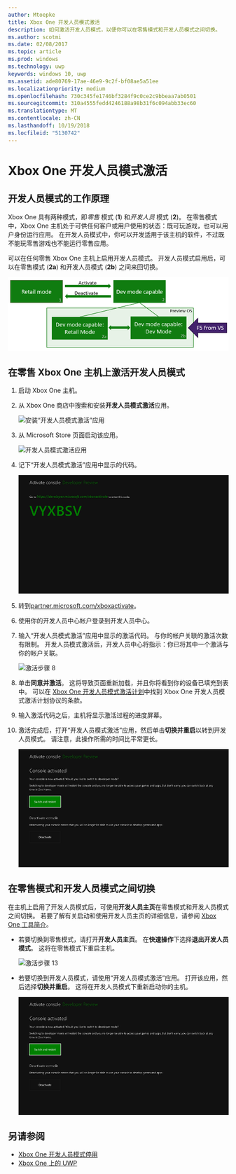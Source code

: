 ```yaml
---
author: Mtoepke
title: Xbox One 开发人员模式激活
description: 如何激活开发人员模式，以便你可以在零售模式和开发人员模式之间切换。
ms.author: scotmi
ms.date: 02/08/2017
ms.topic: article
ms.prod: windows
ms.technology: uwp
keywords: windows 10, uwp
ms.assetid: ade80769-17ae-46e9-9c2f-bf08ae5a51ee
ms.localizationpriority: medium
ms.openlocfilehash: 730c345fe1746bf3284f9c0ce2c9bbeaa7ab0501
ms.sourcegitcommit: 310a4555fedd4246188a98b31f6c094abb33ec60
ms.translationtype: MT
ms.contentlocale: zh-CN
ms.lasthandoff: 10/19/2018
ms.locfileid: "5130742"
---
```

# <a name="xbox-one-developer-mode-activation"></a>Xbox One 开发人员模式激活

## <a name="how-developer-mode-works"></a>开发人员模式的工作原理
Xbox One 具有两种模式，即*零售* 模式 (**1**) 和*开发人员* 模式 (**2**)。 在零售模式中，Xbox One 主机处于可供任何客户或用户使用的状态：既可玩游戏，也可以用户身份运行应用。 在开发人员模式中，你可以开发适用于该主机的软件，不过既不能玩零售游戏也不能运行零售应用。

可以在任何零售 Xbox One 主机上启用开发人员模式。 开发人员模式启用后，可以在零售模式 (**2a**) 和开发人员模式 (**2b**) 之间来回切换。

![Xbox One 模式](images/dev-mode-flow.png)

## <a name="activate-developer-mode-on-your-retail-xbox-one-console"></a>在零售 Xbox One 主机上激活开发人员模式

1.  启动 Xbox One 主机。

2.  从 Xbox One 商店中搜索和安装**开发人员模式激活**应用。

    ![安装“开发人员模式激活”应用](images/devkit-activation-1.png)

3.  从 Microsoft Store 页面启动该应用。

    ![开发人员模式激活应用](images/devkit-activation-2.png)

4.  记下“开发人员模式激活”应用中显示的代码。

    ![激活步骤 5](images/activation-step-5.png)  
    
5.  转到[partner.microsoft.com/xboxactivate](https://partner.microsoft.com/xboxactivate)。

6.  使用你的开发人员中心帐户登录到开发人员中心。

7.  输入“开发人员模式激活”应用中显示的激活代码。 与你的帐户关联的激活次数有限制。 开发人员模式激活后，开发人员中心将指示：你已将其中一个激活与你的帐户关联。

    ![激活步骤 8](images/activation-step-8-rs2.png)    
    
8.  单击**同意并激活**。 这将导致页面重新加载，并且你将看到你的设备已填充到表中。 可以在 [Xbox One 开发人员模式激活计划](http://go.microsoft.com/fwlink/p/?LinkId=760399)中找到 Xbox One 开发人员模式激活计划协议的条款。

9.  输入激活代码之后，主机将显示激活过程的进度屏幕。  
    
10. 激活完成后，打开“开发人员模式激活”应用，然后单击**切换并重启**以转到开发人员模式。 请注意，此操作所需的时间比平常更长。

    ![激活步骤 12](images/activation-step-12.png)   

## <a name="switch-between-retail-and-developer-mode"></a>在零售模式和开发人员模式之间切换
在主机上启用了开发人员模式后，可使用**开发人员主页**在零售模式和开发人员模式之间切换。 若要了解有关启动和使用开发人员主页的详细信息，请参阅 [Xbox One 工具简介](introduction-to-xbox-tools.md)。

* 若要切换到零售模式，请打开**开发人员主页**。 在**快速操作**下选择**退出开发人员模式**。 这将在零售模式下重启主机。    

  ![激活步骤 13](images/activation-step-13-rs4.png)  
  
* 若要切换到开发人员模式，请使用“开发人员模式激活”应用。 打开该应用，然后选择**切换并重启**。 这将在开发人员模式下重新启动你的主机。  

  ![激活步骤 14](images/activation-step-12.png)  

## <a name="see-also"></a>另请参阅
- [Xbox One 开发人员模式停用](devkit-deactivation.md)
- [Xbox One 上的 UWP](index.md)
